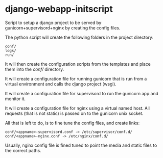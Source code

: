 # django-webapp-initscript

Script to setup a django project to be served by gunicorn+supervisord+nginx by creating the config files.

The python script will create the following folders in the project directory:

```
conf/
logs/
run/
```

It will then create the configuration scripts from the templates and place them into the _conf/_ directory.

It will create a configuration file for running gunicorn that is run from a virtual environment and calls the django project (wsgi).

It will create a configuration file for supervisord to run the gunicorn app and monitor it.

It will create a configuration file for nginx using a virtual named host. All requests (that is not static) is passed on to the gunicorn unix socket.

All that is left to do, is to fine tune the config files, and create links:

```
conf/<appname>-supervisord.conf -> /etc/supervisor/conf.d/
conf/<appname>-nginx.conf -> /etc/nginx/conf.d/
```

Usually, nginx config file is fined tuned to point the media and static files to the correct paths.
